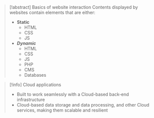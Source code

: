 > [!abstract] Basics of website interaction
> Contents displayed by websites contain elements that are either:
> - __Static__
> 	- HTML
> 	- CSS
> 	- JS
> - ___Dynamic___
> 	- HTML
> 	- CSS
> 	- JS
> 	- PHP
> 	- CMS
> 	- Databases

> [!info] Cloud applications
> - Built to work seamlessly with a Cloud-based back-end infrastructure
> - Cloud-based data storage and data processing, and other Cloud services, making them scalable and resilient

